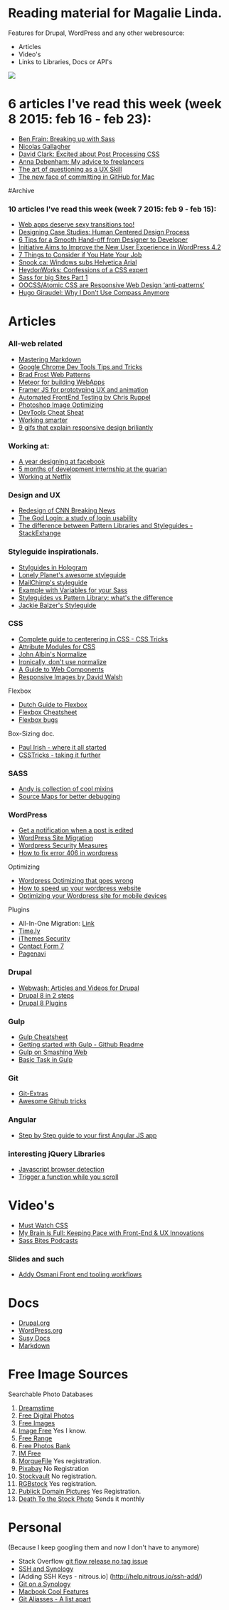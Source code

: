# Reading material for Magalie Linda.
Features for Drupal, WordPress and any other webresource:
* Articles
* Video's
* Links to Libraries, Docs or API's

[![](http://img.shields.io/badge/follow%20on-Twitter-blue.svg)](http://twitter.com/magalielinda)

# 6 articles I've read this week (week 8 2015: feb 16 - feb 23):
* [Ben Frain: Breaking up with Sass](http://benfrain.com/breaking-up-with-sass-postcss/)
* [Nicolas Gallagher](http://nicolasgallagher.com/custom-css-preprocessing/)
* [David Clark: Excited about Post Processing CSS](http://davidtheclark.com/excited-about-postcss/)
* [Anna Debenham: My advice to freelancers](http://maban.co.uk/93/)
* [The art of questioning as a UX Skill](http://uxmovement.com/thinking/the-art-of-questioning-as-a-ux-skill/)
* [The new face of committing in GitHub for Mac](https://github.com/blog/1960-the-new-face-of-committing-in-github-for-mac)

#Archive
### 10 articles I've read this week (week 7 2015: feb 9 - feb 15):
* [Web apps deserve sexy transitions too!](https://medium.com/@gem_ray/web-apps-deserve-sexy-transitions-too-8068a5e4cb82)
* [Designing Case Studies: Human Centered Design Process](http://www.smashingmagazine.com/2015/02/12/designing-case-studies-human-centered-design-process/)
* [6 Tips for a Smooth Hand-off from Designer to Developer](http://uxmovement.com/resources/6-tips-for-a-smooth-hand-off-from-designer-to-developer/)
* [Initiative Aims to Improve the New User Experience in WordPress 4.2](http://wptavern.com/initiative-aims-to-improve-the-new-user-experience-in-wordpress-4-2)
* [7 Things to Consider if You Hate Your Job](http://bemorewithless.com/newjob/)
* [Snook.ca: Windows subs Helvetica Arial](http://snook.ca/archives/html_and_css/windows-subs-helvetica-arial)
* [HeydonWorks: Confessions of a CSS expert](http://www.heydonworks.com/article/confessions-of-a-css-expert)
* [Sass for big Sites Part 1](http://webstandardssherpa.com/reviews/sass-for-big-sites-part-1)
* [OOCSS/Atomic CSS are Responsive Web Design ‘anti-patterns’](http://benfrain.com/oocss-atomic-css-responsive-web-design-anti-pattern/)
* [Hugo Giraudel: Why I Don’t Use Compass Anymore](http://www.sitepoint.com/dont-use-compass-anymore/)

# Articles
### All-web related
* [Mastering Markdown](https://guides.github.com/features/mastering-markdown/)
* [Google Chrome Dev Tools Tips and Tricks](https://developer.chrome.com/devtools/docs/tips-and-tricks)
* [Brad Frost Web Patterns](http://patternlab.io/)
* [Meteor for building WebApps](https://www.meteor.com/)
* [Framer JS for prototyping UX and animation](http://framerjs.com)
* [Automated FrontEnd Testing by Chris Ruppel](https://github.com/rupl/frontend-testing)
* [Photoshop Image Optimizing](http://designinstruct.com/tools-basics/5-easy-steps-optimize-your-images-photoshop/)
* [DevTools Cheat Sheat](http://anti-code.com/devtools-cheatsheet/)
* [Working smarter](https://boagworld.com/working-in-web/work-smarter/)
* [9 gifs that explain responsive design briliantly](http://www.fastcodesign.com/3038367/9-gifs-that-explain-responsive-design-brilliantly)

### Working at:
* [A year designing at facebook](https://medium.com/@gem_ray/a-year-of-designing-at-facebook-74ba9c292888)
* [5 months of development internship at the guarian ](http://www.theguardian.com/info/developer-blog/2015/jan/27/five-months-in-software-development-at-the-guardian-what-weve-learned)
* [Working at Netflix](http://www.brendangregg.com/blog/2015-01-20/working-at-netflix.html)

### Design and UX
* [Redesign of CNN Breaking News](https://medium.com/@sarahdoody/the-cnn-re-design-the-user-experience-of-breaking-news-5362f671e6ac)
* [The God Login: a study of login usability](http://blog.codinghorror.com/the-god-login/)
* [The difference between Pattern Libraries and Styleguides - StackExhange](http://ux.stackexchange.com/questions/13314/pattern-library-vs-style-guide-what-are-the-differences)

### Styleguide inspirationals.
* [Stylguides in Hologram](http://trulia.github.io/hologram/)
* [Lonely Planet's awesome styleguide](http://engineering.lonelyplanet.com/2014/05/18/a-maintainable-styleguide.html)
* [MailChimp's styleguide](https://ux.mailchimp.com/patterns/typography)
* [Example with Variables for your Sass](http://webdevstudios.com/2014/12/03/website-design-workflow-creating-a-living-style-guide-2/)
* [Styleguides vs Pattern Library: what's the difference ](http://ux.stackexchange.com/questions/13314/pattern-library-vs-style-guide-what-are-the-differences)
* [Jackie Balzer's Styleguide](http://jackiebalzer.com/color)

### CSS
* [Complete guide to centerering in CSS - CSS Tricks](http://css-tricks.com/centering-css-complete-guide/)
* [Attribute Modules for CSS](http://amcss.github.io/)
* [John Albin's Normalize](https://github.com/JohnAlbin/normalize-scss)
* [Ironically, don't use normalize](http://jaydenseric.com/blog/forget-normalize-or-resets-lay-your-own-css-foundation)
* [A Guide to Web Components](http://css-tricks.com/modular-future-web-components/)
* [Responsive Images by David Walsh](http://davidwalsh.name/responsive-images)

Flexbox
  * [Dutch Guide to Flexbox](http://nl.learnlayout.com/flexbox.html)
  * [Flexbox Cheatsheet](http://jonibologna.com/flexbox-cheatsheet/)
  * [Flexbox bugs](https://github.com/philipwalton/flexbugs)

Box-Sizing doc.
  * [Paul Irish - where it all started](http://www.paulirish.com/2012/box-sizing-border-box-ftw/)
  * [CSSTricks - taking it further](http://css-tricks.com/inheriting-box-sizing-probably-slightly-better-best-practice/)

### SASS
* [Andy is collection of cool mixins](http://gillesbertaux.com/andy/)
* [Source Maps for better debugging](http://webdesign.tutsplus.com/tutorials/how-to-use-source-maps-for-better-preprocessor-debugging--cms-22735)

### WordPress
* [Get a notification when a post is edited](http://premium.wpmudev.org/blog/notifications-when-users-edit-wordpress-post/)
* [WordPress Site Migration](http://wpshout.com/commonsense-wordpress-site-migration/)
* [Wordpress Security Measures](http://premium.wpmudev.org/blog/keeping-wordpress-secure-the-ultimate-guide/)
* [How to fix error 406 in wordpress](https://www.tipsandtricks-hq.com/apache-mod-security-update-how-to-fix-error-406-or-not-acceptable-issue-259)

Optimizing
* [Wordpress Optimizing that goes wrong](http://www.smashingmagazine.com/2014/03/21/wordpress-performance-improvements-that-can-go-wrong/)
* [How to speed up your wordpress website](http://www.smashingmagazine.com/2014/06/25/how-to-speed-up-your-wordpress-website/)
* [Optimizing your Wordpress site for mobile devices](http://premium.wpmudev.org/blog/6-steps-to-optimizing-your-wordpress-site-for-mobile-devices/)

Plugins
* All-In-One Migration: [Link](https://wordpress.org/plugins/all-in-one-wp-migration/)
* [Time.ly](http://time.ly/)
* [iThemes Security](https://wordpress.org/plugins/better-wp-security/)
* [Contact Form 7](https://wordpress.org/plugins/contact-form-7/)
* [Pagenavi](http://www.wpbeginner.com/wp-themes/how-to-add-numeric-pagination-in-your-wordpress-theme/)

### Drupal
* [Webwash: Articles and Videos for Drupal](http://webwash.net/articles)
* [Drupal 8 in 2 steps](http://capgemini.github.io/drupal/drupal-8-in-2-steps/)
* [Drupal 8 Plugins](https://drupalize.me/blog/201409/unravelling-drupal-8-plugin-system)

### Gulp
* [Gulp Cheatsheet](https://github.com/osscafe/gulp-cheatsheet)
* [Getting started with Gulp - Github Readme](https://github.com/gulpjs/gulp/blob/master/docs/getting-started.md)
* [Gulp on Smashing Web](http://www.smashingmagazine.com/2014/06/11/building-with-gulp/)
* [Basic Task in Gulp](http://ilikekillnerds.com/2014/07/how-to-basic-tasks-in-gulp-js/)

### Git
* [Git-Extras](https://github.com/tj/git-extras)
* [Awesome Github tricks](http://solutionoptimist.com/2013/12/28/awesome-github-tricks/)

### Angular
* [Step by Step guide to your first Angular JS app](http://www.toptal.com/angular-js/a-step-by-step-guide-to-your-first-angularjs-app)

### interesting jQuery Libraries
* [Javascript browser detection](https://github.com/ded/bowser)
* [Trigger a function while you scroll](http://imakewebthings.com/waypoints/)

# Video's
* [Must Watch CSS](https://github.com/AllThingsSmitty/must-watch-css)
* [My Brain is Full: Keeping Pace with Front-End & UX Innovations](https://www.youtube.com/watch?v=A8fHYwAeNpA)
* [Sass Bites Podcasts](https://www.youtube.com/channel/UCOFsG9Tbs7Aga9n7Smify0A)

### Slides and such
* [Addy Osmani Front end tooling workflows](https://speakerdeck.com/addyosmani/front-end-tooling-workflows)

# Docs
* [Drupal.org](http://drupal.org)
* [WordPress.org](http://WordPress.org)
* [Susy Docs](http://susy.readthedocs.org/en/latest/)
* [Markdown](http://daringfireball.net/projects/markdown/basics)

# Free Image Sources
Searchable Photo Databases

  1. [Dreamstime](http://www.dreamstime.com/free-images_pg1)
  2. [Free Digital Photos](http://www.freedigitalphotos.net/)
  3. [Free Images](http://www.freeimages.com/)
  4. [Image Free](http://www.imagefree.com/) Yes I know.
  5. [Free Range](http://freerangestock.com/)
  6. [Free Photos Bank](http://freephotosbank.com/)
  7. [IM Free](http://www.imcreator.com/free)
  8. [MorgueFile](http://morguefile.com/) Yes registration.
  9. [Pixabay](http://pixabay.com/) No Registration
  10. [Stockvault](http://www.stockvault.net/) No registration.
  11. [RGBstock](http://www.rgbstock.com/about) Yes registration.
  12. [Publick Domain Pictures](http://www.publicdomainpictures.net/) Yes Registration.
  13. [Death To the Stock Photo](http://join.deathtothestockphoto.com/) Sends it monthly

# Personal
(Because I keep googling them and now I don't have to anymore)

* Stack Overflow [git flow release no tag issue](http://stackoverflow.com/questions/6500965/git-flow-fails-with-fatal-no-tag-message-tagging-failed-please-run-finish)
* [SSH and Synology](http://techanic.net/2014/04/12/configuring_ssh_and_scp_sftp_on_dsm_5.0_for_synology_diskstations.html)
* [Adding SSH Keys - nitrous.io] (http://help.nitrous.io/ssh-add/)
* [Git on a Synology](http://blog.osdev.org/git/2014/02/13/using-git-on-a-synology-nas.html)
* [Macbook Cool Features](http://www.buzzfeed.com/danieldalton/macbook-pro#2ls0d3d)
* [Git Aliasses - A list apart](http://alistapart.com/blog/post/personalizing-git-with-aliases/)

